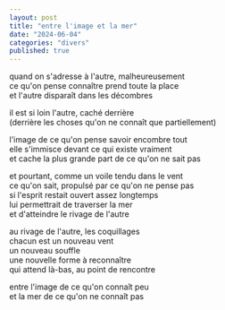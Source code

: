 ```yaml
---
layout: post
title: "entre l'image et la mer"
date: "2024-06-04"
categories: "divers"
published: true
---
```



quand on s'adresse à l'autre, malheureusement  
ce qu'on pense connaître prend toute la place  
et l'autre disparaît dans les décombres  

il est si loin l'autre, caché derrière  
(derrière les choses qu'on ne connaît que partiellement)  

l'image de ce qu'on pense savoir encombre tout  
elle s'immisce devant ce qui existe vraiment  
et cache la plus grande part de ce qu'on ne sait pas  

et pourtant, comme un voile tendu dans le vent  
ce qu'on sait, propulsé par ce qu'on ne pense pas  
si l'esprit restait ouvert assez longtemps  
lui permettrait de traverser la mer  
et d'atteindre le rivage de l'autre  

au rivage de l'autre, les coquillages  
chacun est un nouveau vent  
un nouveau souffle  
une nouvelle forme à reconnaître  
qui attend là-bas, au point de rencontre  

entre l'image de ce qu'on connaît peu  
et la mer de ce qu'on ne connaît pas  
